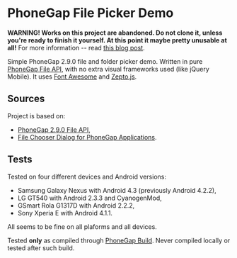 # PhoneGap File Picker Demo

**WARNING! Works on this project are abandoned. Do not clone it, unless you're ready to finish it yourself. At this point it maybe pretty unusable at all!** For more information -- read [this blog post](http://onezeronull.com/2014/12/02/phonegap-audiobook-player-an-abandoned-project/).

Simple PhoneGap 2.9.0 file and folder picker demo. Written in pure [PhoneGap File API](http://docs.phonegap.com/en/2.9.0/cordova_file_file.md.html), with no extra visual frameworks used (like jQuery Mobile). It uses [Font Awesome](http://fontawesome.io/icons/) and [Zepto.js](http://zeptojs.com/).

## Sources

Project is based on:

- [PhoneGap 2.9.0 File API](http://docs.phonegap.com/en/2.9.0/cordova_file_file.md.html),
- [File Chooser Dialog for PhoneGap Applications](http://ramkulkarni.com/blog/file-chooser-dialog-for-phonegap-application/).

## Tests

Tested on four different devices and Android versions:

- Samsung Galaxy Nexus with Android 4.3 (previously Android 4.2.2),
- LG GT540 with Android 2.3.3 and CyanogenMod, 
- GSmart Rola G1317D with Android 2.2.2,
- Sony Xperia E with Android 4.1.1.

All seems to be fine on all plaforms and all devices.

Tested **only** as compiled through [PhoneGap Build](http://build.phonegap.com). Never compiled locally or tested after such build.
